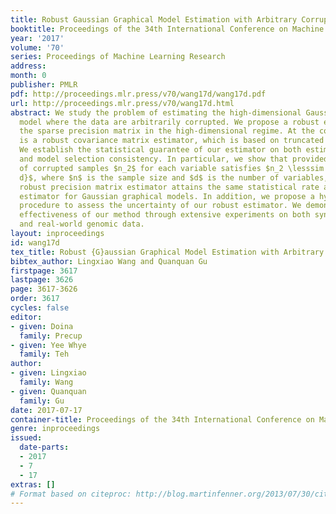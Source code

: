 ```yaml
---
title: Robust Gaussian Graphical Model Estimation with Arbitrary Corruption
booktitle: Proceedings of the 34th International Conference on Machine Learning
year: '2017'
volume: '70'
series: Proceedings of Machine Learning Research
address: 
month: 0
publisher: PMLR
pdf: http://proceedings.mlr.press/v70/wang17d/wang17d.pdf
url: http://proceedings.mlr.press/v70/wang17d.html
abstract: We study the problem of estimating the high-dimensional Gaussian graphical
  model where the data are arbitrarily corrupted. We propose a robust estimator for
  the sparse precision matrix in the high-dimensional regime. At the core of our method
  is a robust covariance matrix estimator, which is based on truncated inner product.
  We establish the statistical guarantee of our estimator on both estimation error
  and model selection consistency. In particular, we show that provided that the number
  of corrupted samples $n_2$ for each variable satisfies $n_2 \lesssim \sqrt{n}/\sqrt{\log
  d}$, where $n$ is the sample size and $d$ is the number of variables, the proposed
  robust precision matrix estimator attains the same statistical rate as the standard
  estimator for Gaussian graphical models. In addition, we propose a hypothesis testing
  procedure to assess the uncertainty of our robust estimator. We demonstrate the
  effectiveness of our method through extensive experiments on both synthetic data
  and real-world genomic data.
layout: inproceedings
id: wang17d
tex_title: Robust {G}aussian Graphical Model Estimation with Arbitrary Corruption
bibtex_author: Lingxiao Wang and Quanquan Gu
firstpage: 3617
lastpage: 3626
page: 3617-3626
order: 3617
cycles: false
editor:
- given: Doina
  family: Precup
- given: Yee Whye
  family: Teh
author:
- given: Lingxiao
  family: Wang
- given: Quanquan
  family: Gu
date: 2017-07-17
container-title: Proceedings of the 34th International Conference on Machine Learning
genre: inproceedings
issued:
  date-parts:
  - 2017
  - 7
  - 17
extras: []
# Format based on citeproc: http://blog.martinfenner.org/2013/07/30/citeproc-yaml-for-bibliographies/
---
```

